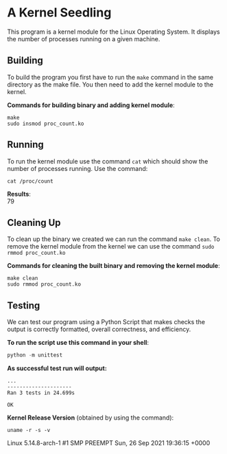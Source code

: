 # A Kernel Seedling
This program is a kernel module for the Linux Operating System. It displays the number of processes running on a given machine.
## Building
To build the program you first have to run the `make` command in the same directory as the make file. You then need to add the kernel module to the kernel.

**Commands for building binary and adding kernel module**:
```shell
make
sudo insmod proc_count.ko
```
## Running
To run the kernel module use the command `cat` which should show the number of processes running. Use the command:
```shell
cat /proc/count
```
**Results**:\
79
## Cleaning Up
To clean up the binary we created we can run the command `make clean`. To remove the kernel module from the kernel we can use the command `sudo rmmod proc_count.ko`

**Commands for cleaning the built binary and removing the kernel module**:
```shell
make clean
sudo rmmod proc_count.ko
```
## Testing
We can test our program using a Python Script that makes checks the output is correctly formatted, overall correctness, and efficiency.

**To run the script use this command in your shell**:
```python
python -m unittest
```
**As successful test run will output:**
```
...
---------------------
Ran 3 tests in 24.699s

OK
```
**Kernel Release Version** (obtained by using the command):
```shell
uname -r -s -v
```
Linux 5.14.8-arch-1 #1 SMP PREEMPT Sun, 26 Sep 2021 19:36:15 +0000